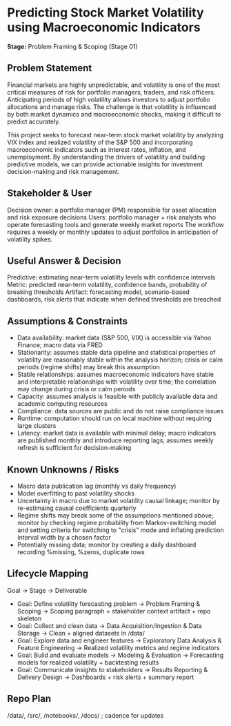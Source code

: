 
# Predicting Stock Market Volatility using Macroeconomic Indicators
**Stage:** Problem Framing & Scoping (Stage 01)

## Problem Statement
Financial markets are highly unpredictable, and volatility is one of the most critical measures of risk for portfolio managers, traders, and risk officers. Anticipating periods of high volatility allows investors to adjust portfolio allocations and manage risks. The challenge is that volatility is influenced by both market dynamics and macroeconomic shocks, making it difficult to predict accurately. 

This project seeks to forecast near-term stock market volatility by analyzing VIX index and realized volatility of the S&P 500 and incorporating macroeconomic indicators such as interest rates, inflation, and unemployment. By understanding the drivers of volatility and building predictive models, we can provide actionable insights for investment decision-making and risk management. 

## Stakeholder & User
Decision owner: a portfolio manager (PM) responsible for asset allocation and risk exposure decisions 
Users: portfolio manager + risk analysts who operate forecasting tools and generate weekly market reports 
The workflow requires a weekly or monthly updates to adjust portfolios in anticipation of volatility spikes. 

## Useful Answer & Decision
Predictive: estimating near-term volatility levels with confidence intervals 
Metric: predicted near-term volatility, confidence bands, probability of breaking thresholds 
Artifact: forecasting model, scenario-based dashboards, risk alerts that indicate when defined thresholds are breached 

## Assumptions & Constraints
- Data availability: market data (S&P 500, VIX) is accessible via Yahoo Finance; macro data via FRED 
- Stationarity: assumes stable data pipeline and statistical properties of volatility are reasonably stable within the analysis horizon; crisis or calm periods 
(regime shifts) may break this assumption 
- Stable relationships: assumes macroeconomic indicators have stable and interpretable relationships with volatility over time; the correlation may change during 
crisis or calm periods 
- Capacity: assumes analysis is feasible with publicly available data and academic computing resources 
- Compliance: data sources are public and do not raise compliance issues 
- Runtime: computation should run on local machine without requiring large clusters 
- Latency: market data is available with minimal delay; macro indicators are published monthly and introduce reporting lags; assumes weekly refresh is sufficient 
for decision-making 

## Known Unknowns / Risks
- Macro data publication lag (monthly vs daily frequency)
- Model overfitting to past volatility shocks 
- Uncertainty in macro due to market volatility causal linkage; monitor by re-estimaing causal coefficients quarterly 
- Regime shifts may break some of the assumptions mentioned above; monitor by checking regime probability from Markov-switching model and setting criteria for 
switching to "crisis" mode and inflating prediction interval width by a chosen factor 
- Potentially missing data; monitor by creating a daily dashboard recording %missing, %zeros, duplicate rows 

## Lifecycle Mapping
Goal → Stage → Deliverable
- Goal: Define volatility forecasting problem → Problem Framing & Scoping → Scoping paragraph + stakeholder context artifact + repo skeleton 
- Goal: Collect and clean data → Data Acquisition/Ingestion & Data Storage → Clean + aligned datasets in /data/
- Goal: Explore data and engineer features → Exploratory Data Analysis & Feature Engineering → Realized volatility metrics and regime indicators 
- Goal: Build and evaluate models → Modeling & Evaluation → Forecasting models for realized volatility + backtesting results 
- Goal: Communicate insights to stakeholders → Results Reporting & Delivery Design → Dashboards + risk alerts + summary report 

## Repo Plan
/data/, /src/, /notebooks/, /docs/ ; cadence for updates 
